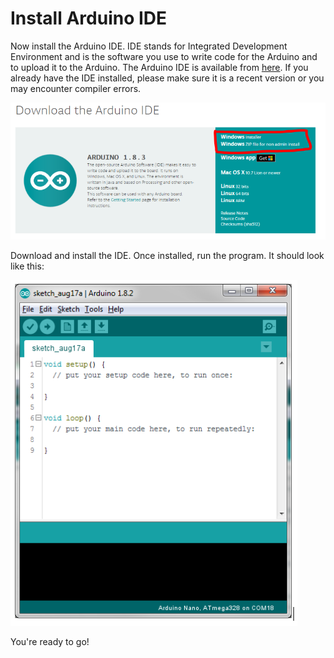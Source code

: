 # Install Arduino IDE

Now install the Arduino IDE. IDE stands for Integrated Development Environment and is the software you use to write code for the Arduino and to upload it to the Arduino. The Arduino IDE is available from [here](https://www.arduino.cc/en/Main/Software). If you already have the IDE installed, please make sure it is a recent version or you may encounter compiler errors.

![](../.gitbook/assets/screenshot-from-2017-11-29-20-44-15.png)

Download and install the IDE. Once installed, run the program. It should look like this:

![](../.gitbook/assets/screenshot-from-2017-11-29-20-57-43.png)

You're ready to go!


